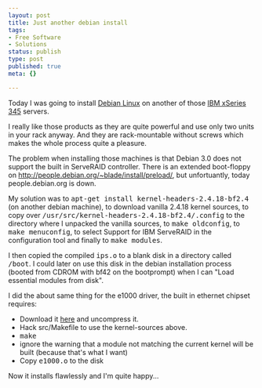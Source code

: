 ```yaml
---
layout: post
title: Just another debian install
tags:
- Free Software
- Solutions
status: publish
type: post
published: true
meta: {}

---
```

Today I was going to install <a href="http://www.debian.org">Debian Linux</a> on another of those <a href="http://www-132.ibm.com/webapp/wcs/stores/servlet/CategoryDisplay?catalogId=-840&storeId=1&categoryId=2559454&langId=-1&dualCurrId=73">IBM xSeries 345</a> servers.

I really like those products as they are quite powerful and use only two units in your rack anyway. And they are rack-mountable without screws which makes the whole process quite a pleasure.

The problem when installing those machines is that Debian 3.0 does not support the built in ServeRAID controller. There is an extended boot-floppy on <a href="http://people.debian.org/~blade/install/preload/">http://people.debian.org/~blade/install/preload/</a>, but unfortuantly, today people.debian.org is down.

My solution was to <tt>apt-get install kernel-headers-2.4.18-bf2.4</tt> (on another debian machine), to download vanilla 2.4.18 kernel sources, to copy over <tt>/usr/src/kernel-headers-2.4.18-bf2.4/.config</tt> to the directory where I unpacked the vanilla sources, to <tt>make oldconfig</tt>, to <tt>make menuconfig</tt>, to select Support for IBM ServeRAID in the configuration tool and finally to <tt>make modules</tt>.

I then copied the compiled <tt>ips.o</tt> to a blank disk in a directory called <tt>/boot</tt>. I could later on use this disk in the debian installation process (booted from CDROM with bf42 on the bootprompt) when I can "Load essential modules from disk".

I did the about same thing for the e1000 driver, the built in ethernet chipset requires:
<ul>
 <li>Download it <a href="ftp://aiedownload.intel.com/df-support/2897/eng/e1000-5.1.13.tar.gz">here</a> and uncompress it.
 <li>Hack src/Makefile to use the kernel-sources above.
 <li><tt>make</tt>
 <li>ignore the warning that a module not matching the current kernel will be built (because that's what I want)
 <li>Copy <tt>e1000.o</tt> to the disk
</ul>

Now it installs flawlessly and I'm quite happy...
